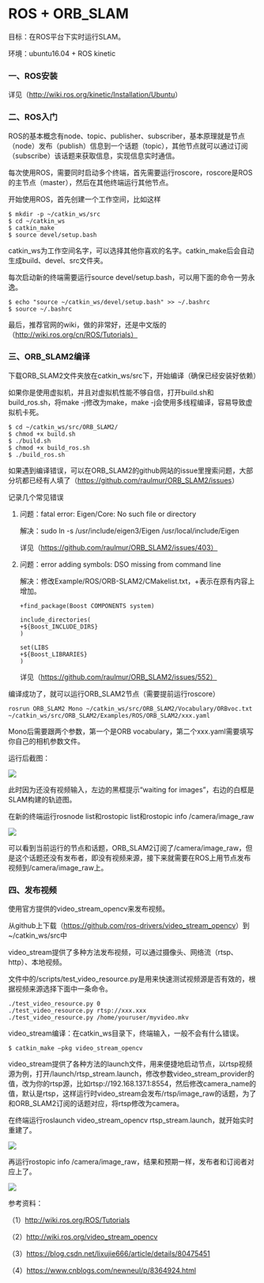 # ROS + ORB_SLAM

目标：在ROS平台下实时运行SLAM。

环境：ubuntu16.04 + ROS kinetic



### 一、ROS安装

详见（<http://wiki.ros.org/kinetic/Installation/Ubuntu>）

 

### 二、ROS入门

ROS的基本概念有node、topic、publisher、subscriber，基本原理就是节点（node）发布（publish）信息到一个话题（topic），其他节点就可以通过订阅（subscribe）该话题来获取信息，实现信息实时通信。

每次使用ROS，需要同时启动多个终端，首先需要运行roscore，roscore是ROS的主节点（master），然后在其他终端运行其他节点。

 

开始使用ROS，首先创建一个工作空间，比如这样

```
$ mkdir -p ~/catkin_ws/src
$ cd ~/catkin_ws
$ catkin_make
$ source devel/setup.bash
```

catkin_ws为工作空间名字，可以选择其他你喜欢的名字。catkin_make后会自动生成build、devel、src文件夹。

 

每次启动新的终端需要运行source devel/setup.bash，可以用下面的命令一劳永逸。

```
$ echo "source ~/catkin_ws/devel/setup.bash" >> ~/.bashrc
$ source ~/.bashrc
```



最后，推荐官网的wiki，做的非常好，还是中文版的（http://wiki.ros.org/cn/ROS/Tutorials）



### 三、ORB_SLAM2编译

下载ORB_SLAM2文件夹放在catkin_ws/src下，开始编译（确保已经安装好依赖）

如果你是使用虚拟机，并且对虚拟机性能不够自信，打开build.sh和build_ros.sh，将make -j修改为make，make -j会使用多线程编译，容易导致虚拟机卡死。

```
$ cd ~/catkin_ws/src/ORB_SLAM2/
$ chmod +x build.sh
$ ./build.sh
$ chmod +x build_ros.sh
$ ./build_ros.sh
```

如果遇到编译错误，可以在ORB_SLAM2的github网站的issue里搜索问题，大部分坑都已经有人填了（<https://github.com/raulmur/ORB_SLAM2/issues>）

记录几个常见错误

1. 问题：fatal error: Eigen/Core: No such file or directory

   解决：sudo ln -s /usr/include/eigen3/Eigen /usr/local/include/Eigen

   详见（https://github.com/raulmur/ORB_SLAM2/issues/403）


2. 问题：error adding symbols: DSO missing from command line

   解决：修改Example/ROS/ORB-SLAM2/CMakelist.txt，+表示在原有内容上增加。

   ```
   +find_package(Boost COMPONENTS system)
   
   include_directories(
   +${Boost_INCLUDE_DIRS}
   )
   
   set(LIBS
   +${Boost_LIBRARIES}
   )
   ```

   详见（https://github.com/raulmur/ORB_SLAM2/issues/552）

 

编译成功了，就可以运行ORB_SLAM2节点（需要提前运行roscore）

```
rosrun ORB_SLAM2 Mono ~/catkin_ws/src/ORB_SLAM2/Vocabulary/ORBvoc.txt ~/catkin_ws/src/ORB_SLAM2/Examples/ROS/ORB_SLAM2/xxx.yaml
```

Mono后需要跟两个参数，第一个是ORB vocabulary，第二个xxx.yaml需要填写你自己的相机参数文件。

 

运行后截图：

![](https://github.com/hxiaoxi/SLAM/blob/master/image/1553561901610.png)

此时因为还没有视频输入，左边的黑框提示“waiting for images”，右边的白框是SLAM构建的轨迹图。



在新的终端运行rosnode list和rostopic list和rostopic info /camera/image_raw

![](https://github.com/hxiaoxi/SLAM/blob/master/image/1553561917730.png)

可以看到当前运行的节点和话题，ORB_SLAM2订阅了/camera/image_raw，但是这个话题还没有发布者，即没有视频来源，接下来就需要在ROS上用节点发布视频到/camera/image_raw上。



### 四、发布视频

使用官方提供的video_stream_opencv来发布视频。

从github上下载（<https://github.com/ros-drivers/video_stream_opencv>）到~/catkin_ws/src中

video_stream提供了多种方法发布视频，可以通过摄像头、网络流（rtsp、http）、本地视频。

文件中的/scripts/test_video_resource.py是用来快速测试视频源是否有效的，根据视频来源选择下面中一条命令。

```
./test_video_resource.py 0
./test_video_resource.py rtsp://xxx.xxx
./test_video_resource.py /home/youruser/myvideo.mkv
```



video_stream编译：在catkin_ws目录下，终端输入，一般不会有什么错误。

```
$ catkin_make –pkg video_stream_opencv
```

video_stream提供了各种方法的launch文件，用来便捷地启动节点，以rtsp视频源为例，打开/launch/rtsp_stream.launch，修改参数video_stream_provider的值，改为你的rtsp源，比如rtsp://192.168.137.1:8554，然后修改camera_name的值，默认是rtsp，这样运行时video_stream会发布/rtsp/image_raw的话题，为了和ORB_SLAM2订阅的话题对应，将rtsp修改为camera。

 

在终端运行roslaunch video_stream_opencv rtsp_stream.launch，就开始实时重建了。

![](https://github.com/hxiaoxi/SLAM/blob/master/image/1553561933254.png)

 

 

再运行rostopic info /camera/image_raw，结果和预期一样，发布者和订阅者对应上了。

![](https://github.com/hxiaoxi/SLAM/blob/master/image/1553561941808.png)

 

参考资料：

（1）<http://wiki.ros.org/ROS/Tutorials>

（2）<http://wiki.ros.org/video_stream_opencv>

（3）<https://blog.csdn.net/lixujie666/article/details/80475451>

（4）<https://www.cnblogs.com/newneul/p/8364924.html>

 

 
